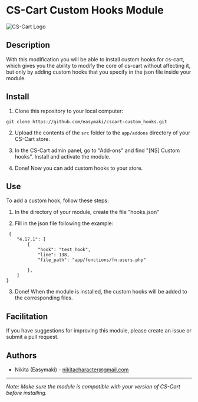 # CS-Cart Custom Hooks Module

![CS-Cart Logo](https://www.cs-cart.ru/shopping-cart/free/images/logos/cscart_logo_color@2x.png)

## Description

With this modification you will be able to install custom hooks for cs-cart, which gives you the ability to modify the core of cs-cart without affecting it, but only by adding custom hooks that you specify in the json file inside your module.

## Install

1. Clone this repository to your local computer:

```
git clone https://github.com/easymaki/cscart-custom_hooks.git
```

2. Upload the contents of the `src` folder to the `app/addons` directory of your CS-Cart store.

3. In the CS-Cart admin panel, go to "Add-ons" and find "[NS] Custom hooks". Install and activate the module.

4. Done! Now you can add custom hooks to your store.

## Use

To add a custom hook, follow these steps:

1. In the directory of your module, create the file "hooks.json"

2. Fill in the json file following the example:

```
 {
    "4.17.1": [
        {
            "hook": "test_hook",
            "line": 138,
            "file_path": "app/functions/fn.users.php"
            
        },
    ]
}
```

3. Done! When the module is installed, the custom hooks will be added to the corresponding files.

## Facilitation

If you have suggestions for improving this module, please create an issue or submit a pull request.

## Authors

- Nikita (Easymaki) - nikitacharacter@gmail.com
  
---

*Note: Make sure the module is compatible with your version of CS-Cart before installing.*
